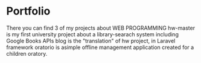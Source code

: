 # Portfolio
There you can find 3 of my projects about WEB PROGRAMMING
hw-master is my first university project about a library-searach system including Google Books APIs
blog is the "translation" of hw project, in Laravel framework
oratorio is  asimple offline management application created for a children oratory.
